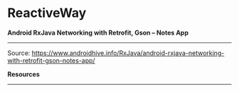 # ReactiveWay

**Android RxJava Networking with Retrofit, Gson – Notes App**
_____________________________________________________________

Source: https://www.androidhive.info/RxJava/android-rxjava-networking-with-retrofit-gson-notes-app/


**Resources**
____________________________________________________________

